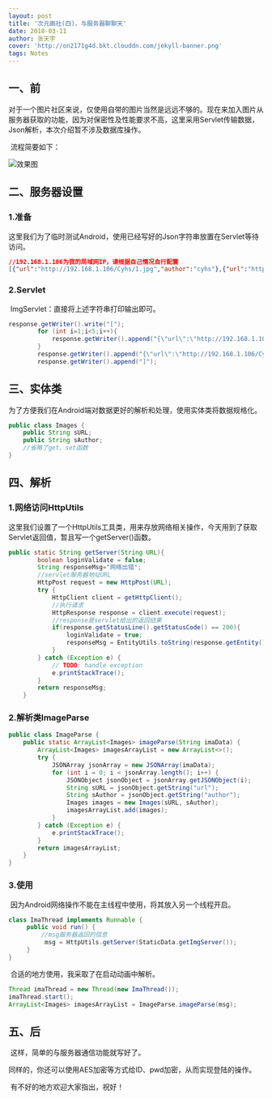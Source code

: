 ```yaml
---
layout: post
title: '次元画社(四)，与服务器聊聊天'
date: 2018-03-11
author: 张天宇
cover: 'http://on2171g4d.bkt.clouddn.com/jekyll-banner.png'
tags: Notes
---
```


## 一、前

​	对于一个图片社区来说，仅使用自带的图片当然是远远不够的。现在来加入图片从服务器获取的功能，因为对保密性及性能要求不高，这里采用Servlet传输数据，Json解析，本次介绍暂不涉及数据库操作。

​	流程简要如下：

![效果图](https://raw.githubusercontent.com/ztygalaxy/ztygalaxy.github.io/master/images/cyhs_server.png)

## 二、服务器设置

### 1.准备

​	这里我们为了临时测试Android，使用已经写好的Json字符串放置在Servlet等待访问。

```json
//192.168.1.106为我的局域网IP，请根据自己情况自行配置
[{"url":"http://192.168.1.106/Cyhs/1.jpg","author":"cyhs"},{"url":"http://192.168.1.106/Cyhs/2.jpg","author":"cyhs"},{"url":"http://192.168.1.106/Cyhs/3.jpg","author":"cyhs"},{"url":"http://192.168.1.106/Cyhs/4.jpg","author":"cyhs"},{"url":"http://192.168.1.106/Cyhs/5.jpg","author":"cyhs"}]
```

### 2.Servlet

​	ImgServlet：直接将上述字符串打印输出即可。

~~~ java
response.getWriter().write("[");
		for (int i=1;i<5;i++){
			response.getWriter().append("{\"url\":\"http://192.168.1.106/Cyhs/"+i+".jpg\","+"\"author\":\"cyhs\"},");
		}
		response.getWriter().append("{\"url\":\"http://192.168.1.106/Cyhs/"+4+".jpg\","+"\"author\":\"cyhs\"}");
		response.getWriter().append("]");
~~~

## 三、实体类

​	为了方便我们在Android端对数据更好的解析和处理，使用实体类将数据规格化。

~~~ java
public class Images {
    public String sURL;
    public String sAuthor;
    //省略了get、set函数
}
~~~

## 四、解析

### 1.网络访问HttpUtils

​	这里我们设置了一个HttpUtils工具类，用来存放网络相关操作，今天用到了获取Servlet返回值，暂且写一个getServer()函数。

~~~ java
public static String getServer(String URL){
        boolean loginValidate = false;
        String responseMsg="网络出错";
        //servlet服务器地址URL
        HttpPost request = new HttpPost(URL);
        try {
            HttpClient client = getHttpClient();
            //执行请求
            HttpResponse response = client.execute(request);
            //response是servlet给出的返回结果
            if(response.getStatusLine().getStatusCode() == 200){
                loginValidate = true;
                responseMsg = EntityUtils.toString(response.getEntity());
            }
        } catch (Exception e) {
            // TODO: handle exception
            e.printStackTrace();
        }
        return responseMsg;
    }
~~~

### 2.解析类ImageParse

~~~ java
public class ImageParse {
    public static ArrayList<Images> imageParse(String imaData) {
        ArrayList<Images> imagesArrayList = new ArrayList<>();
        try {
            JSONArray jsonArray = new JSONArray(imaData);
            for (int i = 0; i < jsonArray.length(); i++) {
                JSONObject jsonObject = jsonArray.getJSONObject(i);
                String sURL = jsonObject.getString("url");
                String sAuthor = jsonObject.getString("author");
                Images images = new Images(sURL, sAuthor);
                imagesArrayList.add(images);
            }
        } catch (Exception e) {
            e.printStackTrace();
        }
        return imagesArrayList;
    }
}
~~~

### 3.使用

​	因为Android网络操作不能在主线程中使用，将其放入另一个线程开启。

~~~ java
class ImaThread implements Runnable {
     public void run() {
         //msg服务器返回的信息
          msg = HttpUtils.getServer(StaticData.getImgServer());
     }
}
~~~

​	合适的地方使用，我采取了在启动动画中解析。

~~~ java
Thread imaThread = new Thread(new ImaThread());
imaThread.start();
ArrayList<Images> imagesArrayList = ImageParse.imageParse(msg);
~~~

## 五、后

​	这样，简单的与服务器通信功能就写好了。

​	同样的，你还可以使用AES加密等方式给ID、pwd加密，从而实现登陆的操作。

​	有不好的地方欢迎大家指出，祝好！
